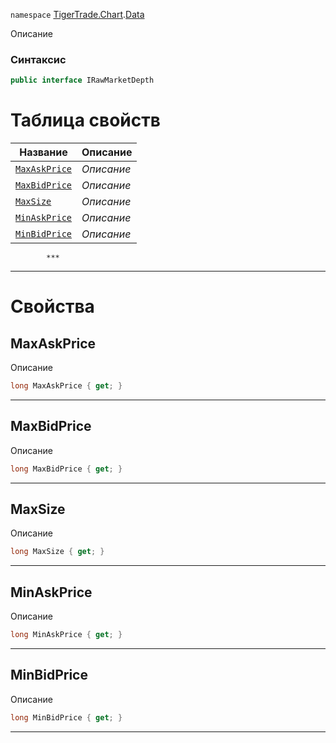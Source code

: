 
`namespace` [TigerTrade.Chart](../../TigerTrade.Chart.md).[Data](../../TigerTrade.Chart/Data.md)


Описание

### Синтаксис
```csharp
public interface IRawMarketDepth
```


# Таблица свойств
| Название | Описание |
| --- | --- |
| [`MaxAskPrice`](./IRawMarketDepth.cs/Свойства/MaxAskPrice.md) | *Описание* |
| [`MaxBidPrice`](./IRawMarketDepth.cs/Свойства/MaxBidPrice.md) | *Описание* |
| [`MaxSize`](./IRawMarketDepth.cs/Свойства/MaxSize.md) | *Описание* |
| [`MinAskPrice`](./IRawMarketDepth.cs/Свойства/MinAskPrice.md) | *Описание* |
| [`MinBidPrice`](./IRawMarketDepth.cs/Свойства/MinBidPrice.md) | *Описание* |




            ***
  ***
  # Свойства

## MaxAskPrice
Описание

```csharp
long MaxAskPrice { get; }
```
***

## MaxBidPrice
Описание

```csharp
long MaxBidPrice { get; }
```
***

## MaxSize
Описание

```csharp
long MaxSize { get; }
```
***

## MinAskPrice
Описание

```csharp
long MinAskPrice { get; }
```
***

## MinBidPrice
Описание

```csharp
long MinBidPrice { get; }
```
***

